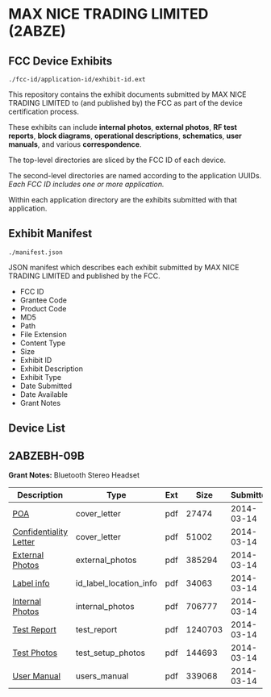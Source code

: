 # MAX NICE TRADING LIMITED (2ABZE)
## FCC Device Exhibits

```
./fcc-id/application-id/exhibit-id.ext
```

This repository contains the exhibit documents submitted by MAX NICE TRADING LIMITED to (and published by) the FCC as part of the device certification process.

These exhibits can include **internal photos**, **external photos**, **RF test reports**, **block diagrams**, **operational descriptions**, **schematics**, **user manuals**, and various **correspondence**.

The top-level directories are sliced by the FCC ID of each device.

The second-level directories are named according to the application UUIDs. *Each FCC ID includes one or more application.*

Within each application directory are the exhibits submitted with that application. 

## Exhibit Manifest

```
./manifest.json
```

JSON manifest which describes each exhibit submitted by MAX NICE TRADING LIMITED and published by the FCC.

- FCC ID
- Grantee Code
- Product Code
- MD5
- Path
- File Extension
- Content Type
- Size
- Exhibit ID
- Exhibit Description
- Exhibit Type
- Date Submitted
- Date Available
- Grant Notes

## Device List
## 2ABZEBH-09B
**Grant Notes:** Bluetooth Stereo Headset

| Description | Type | Ext | Size | Submitted | Available |
| ----------- | ---- | --- | ---- | --------- | --------- |
| [POA](2ABZEBH-09B/5d281dce9bef9d8b8abac5abce270c27/2215070.pdf) | cover_letter | pdf | 27474 | 2014-03-14 | 2014-03-14 |
| [Confidentiality Letter](2ABZEBH-09B/5d281dce9bef9d8b8abac5abce270c27/2215075.pdf) | cover_letter | pdf | 51002 | 2014-03-14 | 2014-03-14 |
| [External Photos](2ABZEBH-09B/5d281dce9bef9d8b8abac5abce270c27/2215071.pdf) | external_photos | pdf | 385294 | 2014-03-14 | 2014-03-14 |
| [Label info](2ABZEBH-09B/5d281dce9bef9d8b8abac5abce270c27/2215074.pdf) | id_label_location_info | pdf | 34063 | 2014-03-14 | 2014-03-14 |
| [Internal Photos](2ABZEBH-09B/5d281dce9bef9d8b8abac5abce270c27/2215073.pdf) | internal_photos | pdf | 706777 | 2014-03-14 | 2014-03-14 |
| [Test Report](2ABZEBH-09B/5d281dce9bef9d8b8abac5abce270c27/2215072.pdf) | test_report | pdf | 1240703 | 2014-03-14 | 2014-03-14 |
| [Test Photos](2ABZEBH-09B/5d281dce9bef9d8b8abac5abce270c27/2215076.pdf) | test_setup_photos | pdf | 144693 | 2014-03-14 | 2014-03-14 |
| [User Manual](2ABZEBH-09B/5d281dce9bef9d8b8abac5abce270c27/2215077.pdf) | users_manual | pdf | 339068 | 2014-03-14 | 2014-03-14 |
